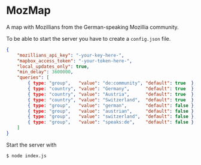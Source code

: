 # MozMap
A map with Mozillians from the German-speaking Mozillia community. 

To be able to start the server you have to create a `config.json` file.
```json
{
	"mozillians_api_key": "-your-key-here-",
	"mapbox_access_token": "-your-token-here-",
	"local_updates_only": true,
	"min_delay": 3600000,
	"queries": [
		{ type: "group",   "value": "de:community", "default": true  },
		{ type: "country", "value": "Germany",      "default": true  },
		{ type: "country", "value": "Austria",      "default": true  },
		{ type: "country", "value": "Switzerland",  "default": true  },
		{ type: "group",   "value": "german",       "default": false },
		{ type: "group",   "value": "austrian",     "default": false },
		{ type: "group",   "value": "switzerland",  "default": false },
		{ type: "group",   "value": "speaks:de",    "default": false }
	]
}
```

Start the server with
```bash
$ node index.js
```
